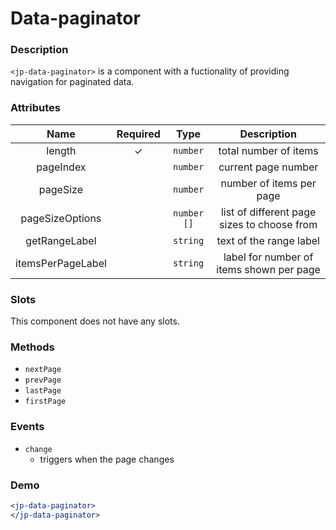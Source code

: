 # Data-paginator

### Description

`<jp-data-paginator>` is a component with a fuctionality of providing navigation for paginated data.

### Attributes

| **Name** | **Required** | **Type** | **Description** |
| :----: | :----: | :----: | :---: |
| length | ✓ | `number`| total number of items |
| pageIndex | | `number` | current page number |
| pageSize | | `number` | number of items per page |
| pageSizeOptions | | `number []` | list of different page sizes to choose from |
| getRangeLabel | | `string` | text of the range label |
| itemsPerPageLabel | | `string`  | label for number of items shown per page |

### Slots

This component does not have any slots.

### Methods

- `nextPage` 
- `prevPage` 
- `lastPage` 
- `firstPage` 

### Events

- `change` 
  - triggers when the page changes

### Demo

```jsx live
<jp-data-paginator>
</jp-data-paginator>
```
